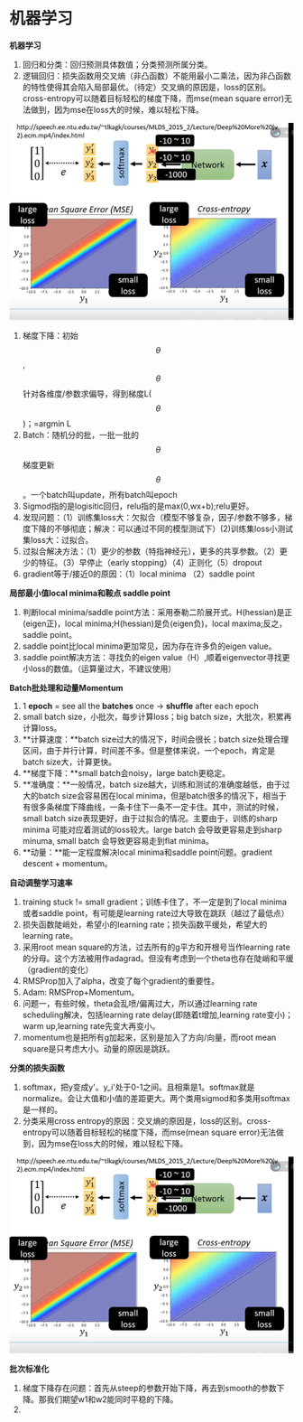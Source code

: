 # 机器学习

**机器学习**

1. 回归和分类：回归预测具体数值；分类预测所属分类。
2. 逻辑回归：损失函数用交叉熵（非凸函数）不能用最小二乘法，因为非凸函数的特性使得其会陷入局部最优。（待定）交叉熵的原因是，loss的区别。cross-entropy可以随着目标轻松的梯度下降，而mse(mean square error)无法做到，因为mse在loss大的时候，难以轻松下降。

![](<.gitbook/assets/image (6).png>)

1. 梯度下降：初始$$\theta$$,$$\theta$$针对各维度/参数求偏导，得到梯度L($$\theta$$)；=argmin L
2. Batch：随机分的批，一批一批的$$\theta$$梯度更新$$\theta$$。一个batch叫update，所有batch叫epoch
3. Sigmod指的是logisitic回归，relu指的是max(0,wx+b);relu更好。
4. 发现问题：（1）训练集loss大：欠拟合（模型不够复杂，因子/参数不够多，梯度下降的不够彻底；解决：可以通过不同的模型测试下）(2)训练集loss小测试集loss大：过拟合。
5. 过拟合解决方法：（1）更少的参数（特指神经元），更多的共享参数。（2）更少的特征。（3）早停止（early stopping）（4）正则化（5）dropout
6. gradient等于/接近0的原因：（1）local minima （2）saddle point

**局部最小值local minima和鞍点 saddle point**

1. 判断local minima/saddle point方法：采用泰勒二阶展开式。H(hessian)是正(eigen正)，local minima;H(hessian)是负(eigen负)，local maxima;反之，saddle point。
2. saddle point比local minima更加常见，因为存在许多负的eigen value。
3. saddle point解决方法：寻找负的eigen value（H）,顺着eigenvector寻找更小loss的数值。（运算量过大，不建议使用）

**Batch批处理和动量Momentum**

1. 1 **epoch** = see all the **batches** once -> **shuffle** after each epoch
2. small batch size，小批次，每步计算loss；big batch size，大批次，积累再计算loss。
3. **计算速度：**batch size过大的情况下，时间会很长；batch size处理合理区间，由于并行计算，时间差不多。但是整体来说，一个epoch，肯定是batch size大，计算更快。
4. **梯度下降：**small batch会noisy，large batch更稳定。
5. **准确度：**一般情况，batch size越大，训练和测试的准确度越低，由于过大的batch size会容易困在local minima，但是batch很多的情况下，相当于有很多条梯度下降曲线，一条卡住下一条不一定卡住。其中，测试的时候，small batch size表现更好，由于过拟合的情况。主要由于，训练的sharp minima 可能对应着测试的loss较大。large batch 会导致更容易走到sharp minuma, small batch 会导致更容易走到flat minima。
6. **动量：**能一定程度解决local minima和saddle point问题。gradient descent + momentum。

**自动调整学习速率**

1. training stuck != small gradient；训练卡住了，不一定是到了local minima或者saddle point，有可能是learning rate过大导致在跳跃（越过了最低点）
2. 损失函数陡峭处，希望小的learning rate；损失函数平缓处，希望大的learning rate。
3. 采用root mean square的方法，过去所有的g平方和开根号当作learning rate的分母。这个方法被用作adagrad。但没有考虑到一个theta也存在陡峭和平缓（gradient的变化）
4. RMSProp加入了alpha，改变了每个gradient的重要性。
5. Adam: RMSProp+Momentum。
6. 问题一，有些时候，theta会乱喷/偏离过大，所以通过learning rate scheduling解决，包括learning rate delay(即随着t增加,learning rate变小)；warm up,learning rate先变大再变小。
7. momentum也是把所有g加起来，区别是加入了方向/向量，而root mean square是只考虑大小。动量的原因是跳跃。

**分类的损失函数**

1. softmax，把y变成y'。y\_i'处于0-1之间。且相乘是1。softmax就是normalize。会让大值和小值的差距更大。两个类用sigmod和多类用softmax是一样的。
2. 分类采用cross entropy的原因：交叉熵的原因是，loss的区别。cross-entropy可以随着目标轻松的梯度下降，而mse(mean square error)无法做到，因为mse在loss大的时候，难以轻松下降。

![](<.gitbook/assets/image (2).png>)

**批次标准化**

1. 梯度下降存在问题：首先从steep的参数开始下降，再去到smooth的参数下降。那我们期望w1和w2能同时平稳的下降。
2.

